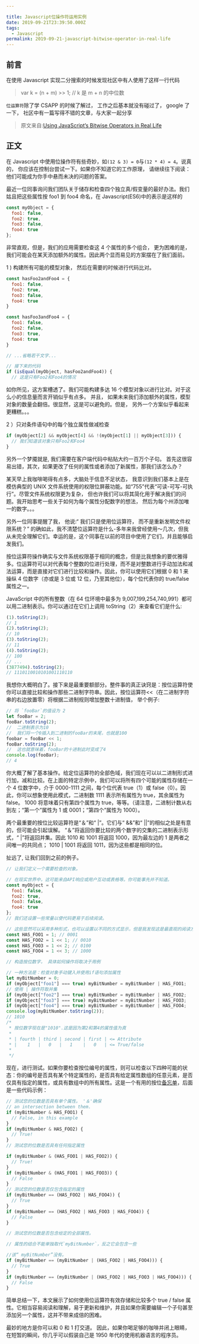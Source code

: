 ```yaml
---

title: Javascript位操作符运用实例
date: 2019-09-21T23:39:50.000Z
tags:
  - Javascript
permalink: 2019-09-21-javascript-bitwise-operator-in-real-life
---
```


## 前言

在使用 Javascript 实现二分搜索的时候发现社区中有人使用了这样一行代码

> var k = (n + m) >> 1; // k 是 m + n 的中位数

`位运算符`除了学 CSAPP 的时候了解过， 工作之后基本就没有碰过了， google 了一下， 社区中有一篇写得不错的文章，与大家一起分享

> 原文来自:[Using JavaScript’s Bitwise Operators in Real Life](https://codeburst.io/using-javascript-bitwise-operators-in-real-life-f551a731ff5)

## 正文

在 Javascript 中使用位操作符有些奇妙，如`(12 & 3) = 0`与`(12 * 4) = 4`。说真的， 你应该在控制台尝试一下。如果你不知道它的工作原理， 请继续往下阅读： 他们可能成为你手中悬而未决的问题的答案。

最近一位同事询问我们团队关于储存和检查四个独立真/假变量的最好办法。我们姑且把这些属性按 foo1 到 foo4 命名，在 Javascript(ES6)中的表示是这样的

```js
const myObject = {
  foo1: false,
  foo2: true,
  foo3: false,
  foo4: true
};
```

非常直观，但是，我们的应用需要检查这 4 个属性的多个组合， 更为困难的是， 我们可能会在某天添加额外的属性。因此两个显而易见的方案摆在了我们面前。

1 ) 构建所有可能的模型对象， 然后在需要的时候进行代码比对。

```js
const hasFoo2andFoo4 = {
  foo1: false,
  foo2: true,
  foo3: false,
  foo4: true
}

const hasFoo3andFoo4 = {
  foo1: false,
  foo2: false,
  foo3: true,
  foo4: true
}

// ...省略若干文字...

// 接下来的代码
if (isEqual(myObject, hasFoo2andFoo4)) {
  // 这是只有Foo2和Foo4的情况
```

如你所见，这方案槽透了。我们可能构建多达 16 个模型对象以进行比对。对于这么小的信息量而言开销似乎有点多。 并且， 如果未来我们添加额外的属性，模型对象的数量会翻倍。很显然，这是可以避免的。但是， 另外一个方案似乎看起来更糟糕。。。

2 ）只对条件语句中的每个独立属性做减检查

```js
if (myObject[2] && myObject[4] && !(myObject[1] || myObject[3])) {
  // 我们知道该对象只有Foo2和Foo4
}
```

另外一个梦魇就是, 我们需要在客户端代码中粘贴大约一百万个子句。 首先这很容易出错，其次，如果更改了任何的属性或者添加了新属性，那我们该怎么办？

某天早上我咖啡喝得有点多，大脑处于信息不足状态， 我意识到我们基本上是在模仿典型的 UNIX 文件系统使用的权限位屏蔽功能。如“755”代表“可读-可写-可执行”。尽管文件系统权限更为复杂， 但也许我们可以将其简化用于解决我们的问题。我开始思考一些关于如何为每个属性分配数字的想法， 然后为每个州添加唯一的数字。。。

另外一位同事提醒了我， 他说:“ 我们只是使用位运算符， 而不是重新发明文件权限系统？” 的确如此，我不清楚位运算符是什么-多年来我曾经使用〜几次，但我从未完全理解它们。幸运的是，这个同事在以前的项目中使用了它们，并且能够启发我们。

按位运算符操作确实与文件系统权限基于相同的概念，但是比我想象的要优雅得多。位运算符可以对代表每个整数的位进行处理，而不是对整数进行手动加法和减法运算，而是直接对它们进行比较和操作。因此，你可以使用它们根据 0 和 1 来操纵 4 位数字（亦或是 3 位或 12 位，乃至其他位），每个位代表你的 true/false 属性之一。

JavaScript 中的所有整数（在 64 位环境中最多为 9,007,199,254,740,991）都可以用二进制表示。你可以通过在它们上调用 toString（2）来查看它们是什么:

```js
(1).toString(2);
// 1
(2).toString(2);
// 10
(3).toString(2);
// 11
(4).toString(2);
// 100
// ...
(3877494).toString(2);
// 1110110010101001110110
```

我想你大概明白了。接下来是最重要额部分。整件事的真正诀窍是：按位运算符使你可以直接比较和操作那些二进制字符串。因此，按位运算符<<（在二进制字符串的右边放置零）将根据二进制规则增加整数十进制值， 举个例子:

```js
// 将 `fooBar`的值设为 2
let fooBar = 2;
fooBar.toString(2);
//  二进制表示为10
//  我们将一个0插入到二进制的fooBar的末尾，也就是100
foobar = fooBar << 1;
fooBar.toString(2);
//  这也就意味着，fooBar的十进制此时变成了4
console.log(fooBar);
// 4
```

你大概了解了基本操作。给定位运算符的全部色域，我们现在可以以二进制形式进行加，减和比较。在上面的特定示例中，我们可以将所有四个可能的属性存储在一个 4 位数字中，介于 0000-1111 之间，每个位代表 true（1）或 false（0）。因此，你可以想象使用此模式，二进制数 1111 表示所有属性为 true，其余属性为 false。 1000 将意味着只有第四个属性为 true，等等。（请注意，二进制计数从右到左；“第一个”属性为 1 或 0001；“第四个”属性为 1000）。

两个最重要的按位比较运算符是“＆”和“ |”。它们与“ &&”和“ ||”的相似之处是有意的，但可能会引起误解。 “＆”将返回你要比较的两个数字的交集的二进制表示形式，“ |”将返回并集。因此 1010 和 1001 将返回 1000，因为最左边的 1 是两者之间唯一的共同点； 1010 | 1001 将返回 1011，因为这些都是相同的位。

扯远了, 让我们回到之前的例子。

```js
// 让我们定义一个需要检查的对象。

// 在现实世界中，这可能来自API响应或用户互动或表格等。你可能事先并不知道。
const myObject = {
  foo1: false,
  foo2: true,
  foo3: false,
  foo4: true
};
// 我们还设置一些常量以使代码更易于后续阅读。

// 这些显然可以采用多种形式，也可以设置以不同的方式显示，但是我发现这是最直观的阅读方式：
const HAS_FOO1 = 1; // 0001
const HAS_FOO2 = 1 << 1; // 0010
const HAS_FOO3 = 1 << 2; // 0100
const HAS_FOO4 = 1 << 3; // 1000

// 构造按位数字， 具体如何操作将取决于用例

// 一种方法是：检查对象手动键入并使用if语句添加属性
let myBitNumber = 0;
if (myObject["foo1"] === true) myBitNumber = myBitNumber | HAS_FOO1;
// 使用 | 操作符取并集
if (myObject["foo2"] === true) myBitNumber = myBitNumber | HAS_FOO2;
if (myObject["foo3"] === true) myBitNumber = myBitNumber | HAS_FOO3;
if (myObject["foo4"] === true) myBitNumber = myBitNumber | HAS_FOO4;
console.log(myBitNumber.toString(2));
// 1010
/*
 * 按位数字现在是"1010".这是因为第2和第4的属性值为真
 *
 * | fourth | third | second | first | <= Attribute
 * |    1   |   0   |   1    |   0   | <= True/false
 *
 */
```

现在，进行测试。如果你要检查按位编号的属性，则可以检查以下四种可能的状态：你的编号是否具有某个特定属性的，是否具有给定属性数组的任意元素，是否仅具有指定的属性，或具有数组中的所有属性。这是一个有用的按位[备忘单](https://union.io/images/repo/20170531-00--895036.png)，后面是一些代码示例：

```js
// 测试您的位数是否具有单个属性。 '＆'确保
// an intersection between them.
if (myBitNumber & HAS_FOO1) {
  // False, in this example
}
if (myBitNumber & HAS_FOO2) {
  // True!
}
// 测试您的位数是否具有任何指定属性

if (myBitNumber & (HAS_FOO1 | HAS_FOO2)) {
  // True!
}
if (myBitNumber & (HAS_FOO1 | HAS_FOO3)) {
  // False
}
// 测试您的位数是否仅包含指定的属性
if (myBitNumber == (HAS_FOO2 | HAS_FOO4)) {
  // True
}
if (myBitNumber == (HAS_FOO2 | HAS_FOO3 | HAS_FOO4)) {
  // False
}

// 测试您的位数是否包含给定的全部属性。

// 属性的结合不能单独取代`myBitNumber`，反之它会包含一些

//该“ myBitNumber”没有。
if (myBitNumber == (myBitNumber | (HAS_FOO2 | HAS_FOO4))) {
  // True
}
if (myBitNumber == (myBitNumber | (HAS_FOO2 | HAS_FOO3 | HAS_FOO4))) {
  // False
}
```

简单总结一下，本文展示了如何使用位运算符有效存储和比较多个 true / false 属性。它相当容易阅读和理解，易于更新和维护，并且如果你需要编辑一个子句甚至添加另一个属性，这并不带来成倍的困难。

最妙的地方是你可以和 0 和 1 打交道。 因此，如果你喝足够的咖啡并闭上眼睛，在短暂的瞬间，你几乎可以假装自己是 1950 年代的使用机器语言的程序员。
